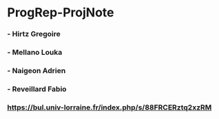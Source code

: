 # ProgRep-ProjNote

### - Hirtz Gregoire
### - Mellano Louka
### - Naigeon Adrien
### - Reveillard Fabio

### https://bul.univ-lorraine.fr/index.php/s/88FRCERztq2xzRM